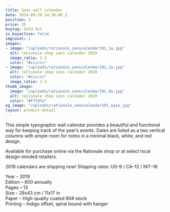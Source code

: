 ```yaml
---
title: Sans wall calendar
date: 2014-09-28 14:36:00 Z
position: 1
price: 25
buytag: Sold Out
is_buyactive: false
imgcount: 2
images:
- image: "/uploads/rationale_sanscalendar191_1a.jpg"
  alt: rationale shop sans calendar 2019
  image_ratio: 1-1
  color: "#cccccc"
- image: "/uploads/rationale_sanscalendar191_2a.jpg"
  alt: rationale shop sans calendar 2019
  color: "#cccccc"
  image_ratio: 1-1
thumb_image:
  image: "/uploads/rationale_sanscalendar191_0a.jpg"
  alt: rationale shop sans calendar 2019
  color: "#fffdfa"
og_image: "/uploads/rationale_sanscalendar191_og1a.jpg"
layout: product-detail
---
```


This simple typographic wall calendar provides a beautiful and functional way for keeping track of the year’s events. Dates are listed as a two vertical columns with ample room for notes in a minimal black, white, and red design.

Available for purchase online via the Rationale shop or at select local design-minded retailers.

2019 calendars are shipping now! 
Shipping rates: US–9 / CA–12 / INT–16

Year – 2019 <br>
Edition – 600 annually <br>
Pages – 13 <br>
Size – 28x43 cm / 11x17 in <br>
Paper – High-quality coated 80# stock <br>
Printing – Indigo offset, spiral bound with hanger